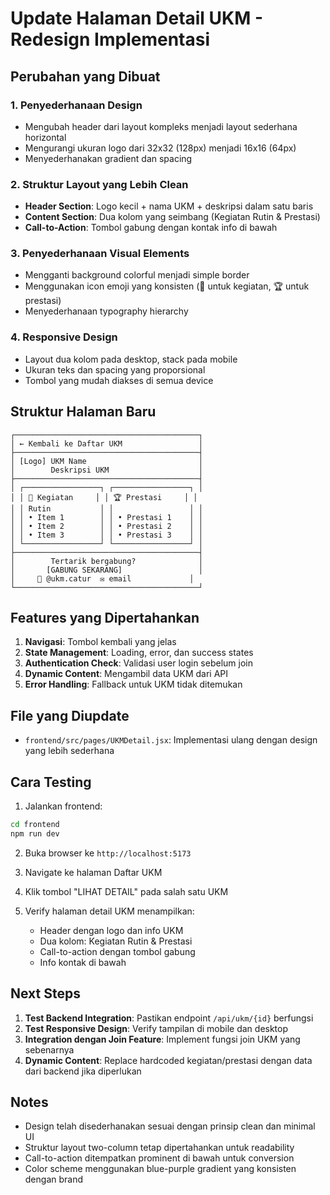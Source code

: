 # Update Halaman Detail UKM - Redesign Implementasi

## Perubahan yang Dibuat

### 1. Penyederhanaan Design
- Mengubah header dari layout kompleks menjadi layout sederhana horizontal
- Mengurangi ukuran logo dari 32x32 (128px) menjadi 16x16 (64px) 
- Menyederhanakan gradient dan spacing

### 2. Struktur Layout yang Lebih Clean
- **Header Section**: Logo kecil + nama UKM + deskripsi dalam satu baris
- **Content Section**: Dua kolom yang seimbang (Kegiatan Rutin & Prestasi)
- **Call-to-Action**: Tombol gabung dengan kontak info di bawah

### 3. Penyederhanaan Visual Elements
- Mengganti background colorful menjadi simple border
- Menggunakan icon emoji yang konsisten (📅 untuk kegiatan, 🏆 untuk prestasi)
- Menyederhanaan typography hierarchy

### 4. Responsive Design
- Layout dua kolom pada desktop, stack pada mobile
- Ukuran teks dan spacing yang proporsional
- Tombol yang mudah diakses di semua device

## Struktur Halaman Baru

```
┌─────────────────────────────────────────┐
│ ← Kembali ke Daftar UKM                 │
├─────────────────────────────────────────┤
│ [Logo] UKM Name                         │
│        Deskripsi UKM                    │
├─────────────────────────────────────────┤
│ ┌─────────────────┐ ┌─────────────────┐ │
│ │ 📅 Kegiatan     │ │ 🏆 Prestasi     │ │
│ │ Rutin           │ │                 │ │
│ │ • Item 1        │ │ • Prestasi 1    │ │
│ │ • Item 2        │ │ • Prestasi 2    │ │
│ │ • Item 3        │ │ • Prestasi 3    │ │
│ └─────────────────┘ └─────────────────┘ │
├─────────────────────────────────────────┤
│        Tertarik bergabung?              │
│       [GABUNG SEKARANG]                 │
│     📱 @ukm.catur  ✉️ email             │
└─────────────────────────────────────────┘
```

## Features yang Dipertahankan

1. **Navigasi**: Tombol kembali yang jelas
2. **State Management**: Loading, error, dan success states
3. **Authentication Check**: Validasi user login sebelum join
4. **Dynamic Content**: Mengambil data UKM dari API
5. **Error Handling**: Fallback untuk UKM tidak ditemukan

## File yang Diupdate

- `frontend/src/pages/UKMDetail.jsx`: Implementasi ulang dengan design yang lebih sederhana

## Cara Testing

1. Jalankan frontend:
```bash
cd frontend
npm run dev
```

2. Buka browser ke `http://localhost:5173`

3. Navigate ke halaman Daftar UKM

4. Klik tombol "LIHAT DETAIL" pada salah satu UKM

5. Verify halaman detail UKM menampilkan:
   - Header dengan logo dan info UKM
   - Dua kolom: Kegiatan Rutin & Prestasi  
   - Call-to-action dengan tombol gabung
   - Info kontak di bawah

## Next Steps

1. **Test Backend Integration**: Pastikan endpoint `/api/ukm/{id}` berfungsi
2. **Test Responsive Design**: Verify tampilan di mobile dan desktop
3. **Integration dengan Join Feature**: Implement fungsi join UKM yang sebenarnya
4. **Dynamic Content**: Replace hardcoded kegiatan/prestasi dengan data dari backend jika diperlukan

## Notes

- Design telah disederhanakan sesuai dengan prinsip clean dan minimal UI
- Struktur layout two-column tetap dipertahankan untuk readability
- Call-to-action ditempatkan prominent di bawah untuk conversion
- Color scheme menggunakan blue-purple gradient yang konsisten dengan brand
